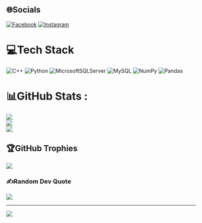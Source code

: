 
## 🌐Socials
[![Facebook](https://img.shields.io/badge/Facebook-%231877F2.svg?logo=Facebook&logoColor=white)](https://facebook.com/vy.luongtuan.1) [![Instagram](https://img.shields.io/badge/Instagram-%23E4405F.svg?logo=Instagram&logoColor=white)](https://instagram.com/tuanvy04) 

# 💻Tech Stack
![C++](https://img.shields.io/badge/c++-%2300599C.svg?style=for-the-badge&logo=c%2B%2B&logoColor=white) ![Python](https://img.shields.io/badge/python-3670A0?style=for-the-badge&logo=python&logoColor=ffdd54) ![MicrosoftSQLServer](https://img.shields.io/badge/Microsoft%20SQL%20Sever-CC2927?style=for-the-badge&logo=microsoft%20sql%20server&logoColor=white) ![MySQL](https://img.shields.io/badge/mysql-%2300f.svg?style=for-the-badge&logo=mysql&logoColor=white) ![NumPy](https://img.shields.io/badge/numpy-%23013243.svg?style=for-the-badge&logo=numpy&logoColor=white) ![Pandas](https://img.shields.io/badge/pandas-%23150458.svg?style=for-the-badge&logo=pandas&logoColor=white)
# 📊GitHub Stats :
![](https://github-readme-stats.vercel.app/api?username=shantos04&theme=radical&hide_border=false&include_all_commits=false&count_private=false)<br/>
![](https://github-readme-streak-stats.herokuapp.com/?user=shantos04&theme=radical&hide_border=false)<br/>
![](https://github-readme-stats.vercel.app/api/top-langs/?username=shantos04&theme=radical&hide_border=false&include_all_commits=false&count_private=false&layout=compact)

## 🏆GitHub Trophies
![](https://github-trophies.vercel.app/?username=shantos04&theme=radical&no-frame=false&no-bg=false&margin-w=4)

### ✍️Random Dev Quote
![](https://quotes-github-readme.vercel.app/api?type=horizontal&theme=radical)

---
[![](https://visitcount.itsvg.in/api?id=shantos04&icon=0&color=0)](https://visitcount.itsvg.in)
